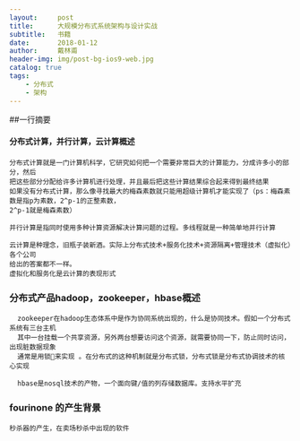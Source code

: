 ```yaml
---
layout:     post
title:      大规模分布式系统架构与设计实战
subtitle:   书籍
date:       2018-01-12
author:     戴林甫
header-img: img/post-bg-ios9-web.jpg
catalog: true
tags:
    - 分布式
    - 架构
---
```


##一行摘要

#### 分布式计算，并行计算，云计算概述
    分布式计算就是一门计算机科学，它研究如何把一个需要非常巨大的计算能力，分成许多小的部分，然后
    把这些部分分配给许多计算机进行处理，并且最后把这些计算结果综合起来得到最终结果
    如果没有分布式计算，那么像寻找最大的梅森素数就只能用超级计算机才能实现了（ps：梅森素数是指p为素数，2^p-1的正整素数，
    2^p-1就是梅森素数）
    
    并行计算是指同时使用多种计算资源解决计算问题的过程。多线程就是一种简单地并行计算
    
    云计算是种理念，旧瓶子装新酒。实际上分布式技术+服务化技术+资源隔离+管理技术（虚拟化）各个公司
    给出的答案都不一样。
    虚拟化和服务化是云计算的表现形式
    
### 分布式产品hadoop，zookeeper，hbase概述
      zookeeper在hadoop生态体系中是作为协同系统出现的，什么是协同技术。假如一个分布式系统有三台主机
      其中一台挂载一个共享资源，另外两台想要访问这个资源，就需要协同一下，防止同时访问，出现脏数据现象
      通常是用锁🔐来实现 。在分布式的这种机制就是分布式锁，分布式锁是分布式协调技术的核心实现
      
      hbase是nosql技术的产物，一个面向键/值的列存储数据库。支持水平扩充 
      
### fourinone 的产生背景

    秒杀器的产生，在卖场秒杀中出现的软件      
        
      